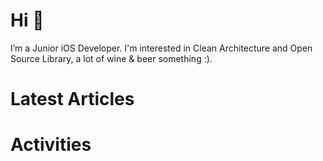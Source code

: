 # Hi 👋 
I’m a Junior iOS Developer. I'm interested in Clean Architecture and Open Source Library, a lot of wine & beer something :).

# Latest Articles

# Activities
